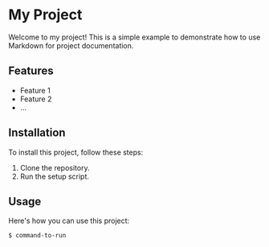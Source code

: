 # My Project

Welcome to my project! This is a simple example to demonstrate how to use Markdown for project documentation.

## Features

- Feature 1
- Feature 2
- ...

## Installation

To install this project, follow these steps:

1. Clone the repository.
2. Run the setup script.

## Usage

Here's how you can use this project:

```bash
$ command-to-run
